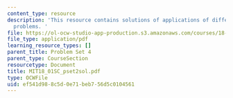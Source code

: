 ```yaml
---
content_type: resource
description: 'This resource contains solutions of applications of differentiation
  problems. '
file: https://ol-ocw-studio-app-production.s3.amazonaws.com/courses/18-01sc-single-variable-calculus-fall-2010/ef541d988c5d0e71beb756d5c0104561_MIT18_01SC_pset2sol.pdf
file_type: application/pdf
learning_resource_types: []
parent_title: Problem Set 4
parent_type: CourseSection
resourcetype: Document
title: MIT18_01SC_pset2sol.pdf
type: OCWFile
uid: ef541d98-8c5d-0e71-beb7-56d5c0104561
---
```

